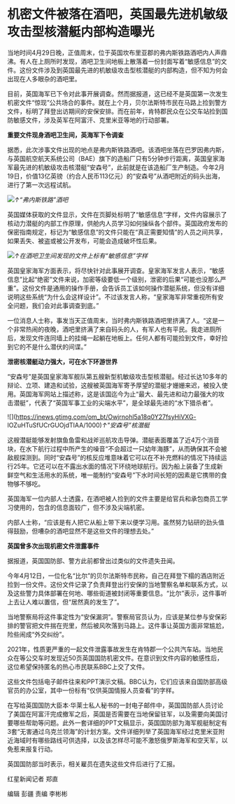 # 机密文件被落在酒吧，英国最先进机敏级攻击型核潜艇内部构造曝光

当地时间4月29日晚，正值周末，位于英国坎布里亚郡的弗内斯铁路酒吧内人声鼎沸。有人在上厕所时发现，酒吧卫生间地板上散落着一份封面写着“敏感信息”的文件。这份文件涉及到英国最先进的机敏级攻击型核潜艇的内部构造，但不知为何会出现在人多眼杂的酒吧里。

目前，英国海军已下令对此事开展调查。然而据报道，这已经不是英国第一次发生机密文件“惊现”公共场合的事件。就在上个月，贝尔法斯特市民在马路上捡到警方文件，标明了拜登出访期间的安保安排。而在前年，肯特郡民众在公交车站捡到国防敏感文件，涉及英军在阿富汗、克里米亚等地的行动部署。

**重要文件现身酒吧卫生间，英海军下令调查**

据悉，此次涉事文件出现的地点是弗内斯铁路酒吧。该酒吧坐落在巴罗因弗内斯，与英国航空航天系统公司（BAE）旗下的造船厂只有5分钟步行距离，英国皇家海军最先进的机敏级攻击核潜艇“安森号”，此前就是在该造船厂生产制造。今年2月19日，价值13亿英镑（约合人民币113亿元）的“安森号”从酒吧附近的码头出海，进行了第一次远程试航。

![](https://inews.gtimg.com/om_bt/OoSMKLIlJHqeiLTnCS0PPiPaD_L98AZgZfFCEspTeWBtgAA/1000)_↑“弗内斯铁路”酒吧_

英国媒体获取的文件显示，文件在页脚处标明了“敏感信息”字样，文件内容展示了核动力潜艇的内部工作原理，供舱内人员学习如何操纵各个部件。英国政府发布的保密指南规定，标记为“敏感信息”的文件只能在“真正需要知情”的人员之间共享，如果丢失、被盗或被公开发布，可能会造成破坏性后果。

![](https://inews.gtimg.com/om_bt/OrkZhBbVIkzsreFnnhUgKpCcUZiCDCd8i84pVSKtWiY38AA/1000)_↑在酒吧卫生间发现的文件上标有“敏感信息”字样_

英国皇家海军方面表示，将尽快针对此事展开调查。皇家海军发言人表示，“敏感信息”比起“绝密”文件来说，加密等级要低一个级别，泄密的后果“可能也没那么严重”。这份文件是通用的操作手册，会告诉员工该如何操作潜艇系统，但没有详细说明这些系统“为什么会这样设计”。不过该发言人称，“皇家海军非常重视所有安全问题，我们会对此事调查到底。”

一位消息人士称，事发当天正值周末，当时弗内斯铁路酒吧里挤满了人。“这是一个非常热闹的夜晚，酒吧里挤满了来自码头的人，有军人也有平民。我走进厕所后，发现文件连同墙上的挂绳一起躺在地板上。任何人都有可能捡到文件，幸好捡到它的不是什么潜伏的间谍。”

**泄密核潜艇动力强大，可在水下环游世界**

“安森号”是英国皇家海军舰队第五艘新型机敏级攻击型核潜艇。经过长达10多年的辩论、立项、建造和试验，这艘被英国海军寄予厚望的潜艇才姗姗来迟，被投入使用。英国海军网站上描述称，这是该国迄今为止“最大、最先进和动力最强大的攻击潜艇”，代表了“英国军事工业的尖端水平”，是全球最先进的“水下猎杀者”。

![](https://inews.gtimg.com/om_bt/Owjrnohl5a18q0Y27fsyHiVXG-
lOZuHTuSfUCrGUOjdTIAA/1000)_↑"安森号”核潜艇_

这艘潜艇能够发射旗鱼鱼雷和战斧巡航攻击导弹。潜艇表面覆盖了近4万个消音块，在水下航行过程中所产生的噪音“不会超过一只幼年海豚”，从而确保其不会被敌舰探测到。同时“安森号”的核反应堆意味着它可以在不补充燃料的情况下持续运行25年。它还可以在不露出水面的情况下环绕地球航行。因为船上装备了生成新鲜空气和生活用水的系统，唯一能制约“安森号”下水时间长短的因素是它携带的食物够不够吃。

英国海军一位内部人士透露，在酒吧被人捡到的文件主要是给官兵和承包商员工学习使用的，包含的信息面较广，但不涉及尖端机密。

内部人士称，“应该是有人把它从船上带下来以便学习用。虽然努力钻研的劲头值得鼓励，但嘈杂的酒吧显然不是这些文件的理想去处。”

**英国曾多次出现机密文件泄露事件**

据报道，英国国防部、警方此前都曾出过类似的文件遗失丑闻。

今年4月12日，一位化名“比尔”的贝尔法斯特市民称，自己在拜登下榻的酒店附近捡到一份文件。这份文件记录了负责拜登出行安保的当地警察名单和联系方式，以及这些警力具体部署在何地、哪些街道被封闭等重要信息。“比尔”表示，这件事听上去让人难以置信，但“居然真的发生了”。

当地警察局将这件事定性为“安保漏洞”。警察局官员认为，应该是某位参与安保彩排的警官把文件揣在兜里，然后被风吹落到马路上。这件事让英国方面非常尴尬，险些闹成“外交纠纷”。

2021年，性质更严重的一起文件泄露事故发生在肯特郡一个公共汽车站。当地民众在等公交车时发现近50页英国国防机密文件。在意识到文件内容的敏感性后，这位希望保持匿名的热心市民联系BBC上交了文件。

这些文件包括电子邮件往来和PPT演示文稿。BBC认为，它们应该来自国防部高级官员的办公室，其中一份标有“仅供英国情报人员查看”的字样。

在写给英国国防大臣本·华莱士私人秘书的一封电子邮件中，英国国防部人员讨论了美国在阿富汗完成撤军之后，英国是否需要在当地保留驻军，以及需要向美国讨要哪些帮助等问题。此外一套详细的PPT文稿显示，英国国防部为海军舰艇制定有3套“无害通过乌克兰领海”的计划方案。文件详细列举了英国海军经过克里米亚附近海域时有哪些路线可供选择，以及该怎样尽可能不激怒俄罗斯海军和空天军，以免惹来报复行动。

英国国防部当时表示，相关雇员在遗失这些文件后进行了汇报。

红星新闻记者 郑直

编辑 彭疆 责编 李彬彬

